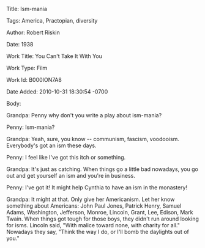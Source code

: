 Title:  Ism-mania

Tags:   America, Practopian, diversity

Author: Robert Riskin

Date:   1938

Work Title: You Can't Take It With You

Work Type: Film

Work Id: B000ION7A8

Date Added: 2010-10-31 18:30:54 -0700

Body: 

Grandpa: Penny why don't you write a play about ism-mania? 

Penny: Ism-mania? 

Grandpa: Yeah, sure, you know -- communism, fascism, voodooism. Everybody's got an ism these days. 

Penny: I feel like I've got this itch or something. 

Grandpa: It's just as catching. When things go a little bad nowadays, you go out and get yourself an ism and you're in business. 

Penny: I've got it! It might help Cynthia to have an ism in the monastery! 

Grandpa: It might at that. Only give her Americanism. Let her know something about Americans: John Paul Jones, Patrick Henry, Samuel Adams, Washington, Jefferson, Monroe, Lincoln, Grant, Lee, Edison, Mark Twain. When things got tough for those boys, they didn't run around looking for isms. Lincoln said, "With malice toward none, with charity for all." Nowadays they say, "Think the way I do, or I'll bomb the daylights out of you."
